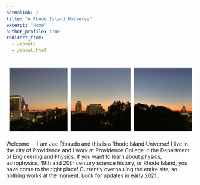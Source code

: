 ```yaml
---
permalink: /
title: "A Rhode Island Universe"
excerpt: "Home"
author_profile: true
redirect_from: 
  - /about/
  - /about.html
---
```


![Providence from Prospect Terrace](../images/pvdpano.JPG)

Welcome -- I am Joe Ribaudo and this is a Rhode Island Universe! I live in the city of Providence and I work at Providence College in the Department of Engineering and Physics. If you want to learn about physics, astrophysics, 19th and 20th century science history, or Rhode Island, you have come to the right place! Currently overhauling the entire site, so nothing works at the moment. Look for updates in early 2021...
